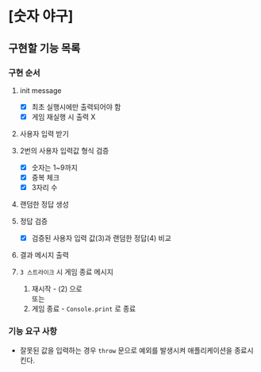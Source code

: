 # [숫자 야구]

## 구현할 기능 목록

### 구현 순서

1. init message

   - [x] 최초 실행시에만 출력되어야 함
   - [x] 게임 재실행 시 출력 X

2. 사용자 입력 받기
3. 2번의 사용자 입력값 형식 검증
   - [x] 숫자는 1~9까지
   - [x] 중복 체크
   - [x] 3자리 수
4. 랜덤한 정답 생성
5. 정답 검증
   - [x] 검증된 사용자 입력 값(3)과 랜덤한 정답(4) 비교
6. 결과 메시지 출력
7. `3 스트라이크` 시 게임 종료 메시지
   1. 재시작 - (2) 으로  
      또는
   2. 게임 종료 - `Console.print` 로 종료

### 기능 요구 사항

- 잘못된 값을 입력하는 경우 `throw` 문으로 예외를 발생시켜 애플리케이션을 종료시킨다.
